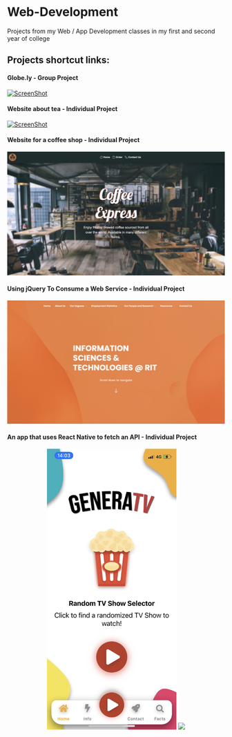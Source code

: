 # Web-Development
Projects from my Web / App Development classes in my first and second year of college

## Projects shortcut links:

#### Globe.ly - Group Project
<a href="https://github.com/mateujcic/Web-Development/blob/main/Group">![ScreenShot](https://github.com/mateujcic/Web-Development/blob/main/Group/assets/media/home1.png)</a>
#### Website about tea - Individual Project
<a href="https://github.com/mateujcic/Web-Development/blob/main/Individual">![ScreenShot](https://github.com/mateujcic/Web-Development/blob/main/Individual/assets/media/images/home1.png)</a>
#### Website for a coffee shop - Individual Project
<a href="https://github.com/mateujcic/Web-Development/blob/main/Project%201">![ScreenShot](https://github.com/mateujcic/Web-Development/blob/main/Project%201/assets/images/home1.png)</a>
#### Using jQuery To Consume a Web Service - Individual Project
<a href="https://github.com/mateujcic/Web-Development/blob/main/Project%202">![ScreenShot](https://github.com/mateujcic/Web-Development/blob/main/Project%202/assets/img/home1.png)</a>
#### An app that uses React Native to fetch an API - Individual Project
<div style="text-align: center;display: block;">
<a href="https://github.com/mateujcic/Web-Development/blob/main/generatv"><img src="https://github.com/mateujcic/Web-Development/blob/main/generatv/Screen%20Images/screen1.PNG" width="300"></a>
<a href="https://github.com/mateujcic/Web-Development/blob/main/generatv"><img src="https://github.com/mateujcic/Web-Development/blob/main/generatv/Screen%20Images/screen2.PNG" width="300"></a</div>
